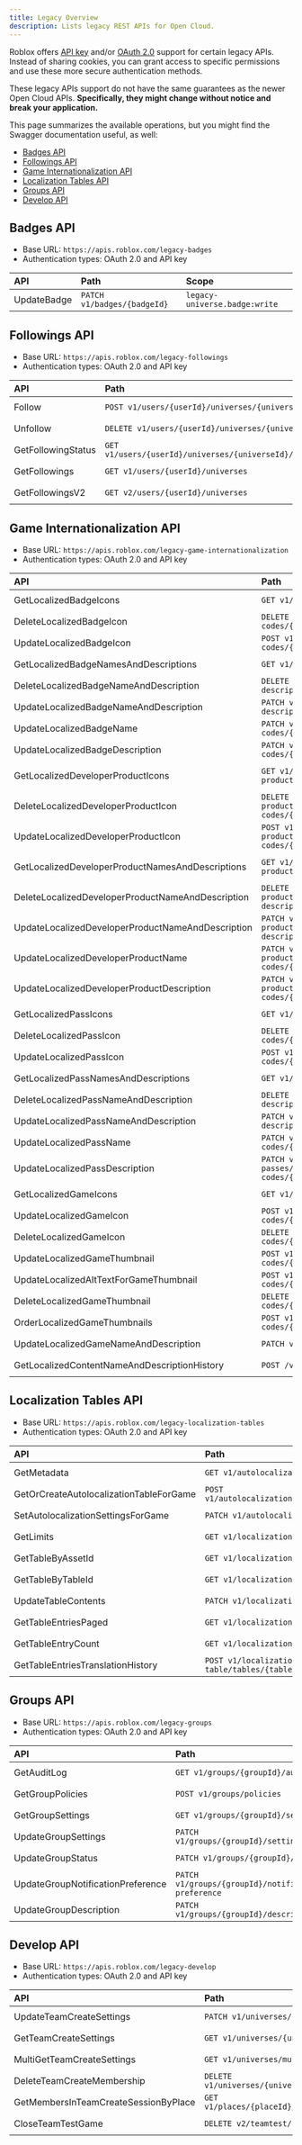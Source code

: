 ```yaml
---
title: Legacy Overview
description: Lists legacy REST APIs for Open Cloud.
---
```


Roblox offers [API key](./open-cloud/api-keys.md) and/or [OAuth 2.0](./open-cloud/oauth2-overview.md) support for certain legacy APIs. Instead of sharing cookies, you can grant access to specific permissions and use these more secure authentication methods.

These legacy APIs support do not have the same guarantees as the newer Open Cloud APIs. **Specifically, they might change without notice and break your application.**

This page summarizes the available operations, but you might find the Swagger documentation useful, as well:

- [Badges API](https://badges.roblox.com/docs/)
- [Followings API](https://followings.roblox.com/docs/)
- [Game Internationalization API](https://gameinternationalization.roblox.com/docs/)
- [Localization Tables API](https://localizationtables.roblox.com/docs/)
- [Groups API](https://groups.roblox.com/docs/)
- [Develop API](https://develop.roblox.com/docs/)

## Badges API

- Base URL: `https://apis.roblox.com/legacy-badges`
- Authentication types: OAuth 2.0 and API key

| **API**     | **Path**                    | **Scope**                     |
| :---------- | :-------------------------- | :---------------------------- |
| UpdateBadge | `PATCH v1/badges/{badgeId}` | `legacy-universe.badge:write` |

## Followings API

- Base URL: `https://apis.roblox.com/legacy-followings`
- Authentication types: OAuth 2.0 and API key

| **API**            | **Path**                                              | **Scope**                         |
| :----------------- | :---------------------------------------------------- | :-------------------------------- |
| Follow             | `POST v1/users/{userId}/universes/{universeId}`       | `legacy-universe.following:write` |
| Unfollow           | `DELETE v1/users/{userId}/universes/{universeId}`     | `legacy-universe.following:write` |
| GetFollowingStatus | `GET v1/users/{userId}/universes/{universeId}/status` | `legacy-universe.following:read`  |
| GetFollowings      | `GET v1/users/{userId}/universes`                     | `legacy-universe.following:read`  |
| GetFollowingsV2    | `GET v2/users/{userId}/universes`                     | `legacy-universe.following:read`  |

## Game Internationalization API

- Base URL: `https://apis.roblox.com/legacy-game-internationalization`
- Authentication types: OAuth 2.0 and API key

| **API**                                           | **Path**                                                                                           | **Scope**                         |
| :------------------------------------------------ | :------------------------------------------------------------------------------------------------- | :-------------------------------- |
| GetLocalizedBadgeIcons                            | `GET v1/badges/{badgeId}/icons`                                                                    | `legacy-badge:manage`             |
| DeleteLocalizedBadgeIcon                          | `DELETE v1/badges/{badgeId}/icons/language-codes/{languageCode}`                                   | `legacy-badge:manage`             |
| UpdateLocalizedBadgeIcon                          | `POST v1/badges/{badgeId}/icons/language-codes/{languageCode}`                                     | `legacy-badge:manage`             |
| GetLocalizedBadgeNamesAndDescriptions             | `GET v1/badges/{badgeId}/name-description`                                                         | `legacy-badge:manage`             |
| DeleteLocalizedBadgeNameAndDescription            | `DELETE v1/badges/{badgeId}/name-description/language-codes/{languageCode}`                        | `legacy-badge:manage`             |
| UpdateLocalizedBadgeNameAndDescription            | `PATCH v1/badges/{badgeId}/name-description/language-codes/{languageCode}`                         | `legacy-badge:manage`             |
| UpdateLocalizedBadgeName                          | `PATCH v1/badges/{badgeId}/name/language-codes/{languageCode}`                                     | `legacy-badge:manage`             |
| UpdateLocalizedBadgeDescription                   | `PATCH v1/badges/{badgeId}/description/language-codes/{languageCode}`                              | `legacy-badge:manage`             |
| GetLocalizedDeveloperProductIcons                 | `GET v1/developer-products/{developerProductId}/icons`                                             | `legacy-developer-product:manage` |
| DeleteLocalizedDeveloperProductIcon               | `DELETE v1/developer-products/{developerProductId}/icons/language-codes/{languageCode}`            | `legacy-developer-product:manage` |
| UpdateLocalizedDeveloperProductIcon               | `POST v1/developer-products/{developerProductId}/icons/language-codes/{languageCode}`              | `legacy-developer-product:manage` |
| GetLocalizedDeveloperProductNamesAndDescriptions  | `GET v1/developer-products/{developerProductId}/name-description`                                  | `legacy-developer-product:manage` |
| DeleteLocalizedDeveloperProductNameAndDescription | `DELETE v1/developer-products/{developerProductId}/name-description/language-codes/{languageCode}` | `legacy-developer-product:manage` |
| UpdateLocalizedDeveloperProductNameAndDescription | `PATCH v1/developer-products/{developerProductId}/name-description/language-codes/{languageCode}`  | `legacy-developer-product:manage` |
| UpdateLocalizedDeveloperProductName               | `PATCH v1/developer-products/{developerProductId}/name/language-codes/{languageCode}`              | `legacy-developer-product:manage` |
| UpdateLocalizedDeveloperProductDescription        | `PATCH v1/developer-products/{developerProductId}/description/language-codes/{languageCode}`       | `legacy-developer-product:manage` |
| GetLocalizedPassIcons                             | `GET v1/game-passes/{gamePassId}/icons`                                                            | `legacy-game-pass:manage`         |
| DeleteLocalizedPassIcon                           | `DELETE v1/game-passes/{gamePassId}/icons/language-codes/{languageCode}`                           | `legacy-game-pass:manage`         |
| UpdateLocalizedPassIcon                           | `POST v1/game-passes/{gamePassId}/icons/language-codes/{languageCode}`                             | `legacy-game-pass:manage`         |
| GetLocalizedPassNamesAndDescriptions              | `GET v1/game-passes/{gamePassId}/name-description`                                                 | `legacy-game-pass:manage`         |
| DeleteLocalizedPassNameAndDescription             | `DELETE v1/game-passes/{gamePassId}/name-description/language-codes/{languageCode}`                | `legacy-game-pass:manage`         |
| UpdateLocalizedPassNameAndDescription             | `PATCH v1/game-passes/{gamePassId}/name-description/language-codes/{languageCode}`                 | `legacy-game-pass:manage`         |
| UpdateLocalizedPassName                           | `PATCH v1/game-passes/{gamePassId}/name/language-codes/{languageCode}`                             | `legacy-game-pass:manage`         |
| UpdateLocalizedPassDescription                    | `PATCH v1/game-passes/{gamePassId}/description/language-codes/{languageCode}`                      | `legacy-game-pass:manage`         |
| GetLocalizedGameIcons                             | `GET v1/game-icon/games/{gameId}`                                                                  | `legacy-universe:manage`          |
| UpdateLocalizedGameIcon                           | `POST v1/game-icon/games/{gameId}/language-codes/{languageCode}`                                   | `legacy-universe:manage`          |
| DeleteLocalizedGameIcon                           | `DELETE v1/game-icon/games/{gameId}/language-codes/{languageCode}`                                 | `legacy-universe:manage`          |
| UpdateLocalizedGameThumbnail                      | `POST v1/game-thumbnails/games/{gameId}/language-codes/{languageCode}/image`                       | `legacy-universe:manage`          |
| UpdateLocalizedAltTextForGameThumbnail            | `POST v1/game-thumbnails/games/{gameId}/language-codes/{languageCode}/alt-text`                    | `legacy-universe:manage`          |
| DeleteLocalizedGameThumbnail                      | `DELETE v1/game-thumbnails/games/{gameId}/language-codes/{languageCode}/images/{imageId}`          | `legacy-universe:manage`          |
| OrderLocalizedGameThumbnails                      | `POST v1/game-thumbnails/games/{gameId}/language-codes/{languageCode}/images/order`                | `legacy-universe:manage`          |
| UpdateLocalizedGameNameAndDescription             | `PATCH v1/name-description/games/{gameId}`                                                         | `legacy-universe:manage`          |
| GetLocalizedContentNameAndDescriptionHistory      | `POST /v1/name-description/games/translation-history`                                              | `legacy-universe:manage`          |

## Localization Tables API

- Base URL: `https://apis.roblox.com/legacy-localization-tables`
- Authentication types: OAuth 2.0 and API key

| **API**                                 | **Path**                                                                  | **Scope**                |
| :-------------------------------------- | :------------------------------------------------------------------------ | :----------------------- |
| GetMetadata                             | `GET v1/autolocalization/metadata`                                        | `legacy-universe:manage` |
| GetOrCreateAutolocalizationTableForGame | `POST v1/autolocalization/games/{gameId}/autolocalizationtable`           | `legacy-universe:manage` |
| SetAutolocalizationSettingsForGame      | `PATCH v1/autolocalization/games/{gameId}/settings`                       | `legacy-universe:manage` |
| GetLimits                               | `GET v1/localization-table/limits`                                        | `legacy-universe:manage` |
| GetTableByAssetId                       | `GET v1/localization-table/tables/{assetId}`                              | `legacy-universe:manage` |
| GetTableByTableId                       | `GET v1/localization-table/tables/{tableId}`                              | `legacy-universe:manage` |
| UpdateTableContents                     | `PATCH v1/localization-table/tables/{tableId}`                            | `legacy-universe:manage` |
| GetTableEntriesPaged                    | `GET v1/localization-table/tables/{tableId}/entries`                      | `legacy-universe:manage` |
| GetTableEntryCount                      | `GET v1/localization-table/tables/{tableId}/entry-count`                  | `legacy-universe:manage` |
| GetTableEntriesTranslationHistory       | `POST v1/localization-table/tables/{tableId}/entries/translation-history` | `legacy-universe:manage` |

## Groups API

- Base URL: `https://apis.roblox.com/legacy-groups`
- Authentication types: OAuth 2.0 and API key

| **API**                           | **Path**                                            | **Scope**             |
| :-------------------------------- | :-------------------------------------------------- | :-------------------- |
| GetAuditLog                       | `GET v1/groups/{groupId}/audit-log`                 | `legacy-group:manage` |
| GetGroupPolicies                  | `POST v1/groups/policies`                           | `legacy-group:manage` |
| GetGroupSettings                  | `GET v1/groups/{groupId}/settings`                  | `legacy-group:manage` |
| UpdateGroupSettings               | `PATCH v1/groups/{groupId}/settings`                | `legacy-group:manage` |
| UpdateGroupStatus                 | `PATCH v1/groups/{groupId}/status`                  | `legacy-group:manage` |
| UpdateGroupNotificationPreference | `PATCH v1/groups/{groupId}/notification-preference` | `legacy-user:manage` |
| UpdateGroupDescription            | `PATCH v1/groups/{groupId}/description`             | `legacy-group:manage` |

## Develop API

- Base URL: `https://apis.roblox.com/legacy-develop`
- Authentication types: OAuth 2.0 and API key

| **API**                              | **Path**                                                    | **Scope**                          |
| :----------------------------------- | :---------------------------------------------------------- | :--------------------------------- |
| UpdateTeamCreateSettings             | `PATCH v1/universes/{universeId}/teamcreate`                | `legacy-team-collaboration:manage` |
| GetTeamCreateSettings                | `GET v1/universes/{universeId}/teamcreate`                  | `legacy-team-collaboration:manage` |
| MultiGetTeamCreateSettings           | `GET v1/universes/multiget/teamcreate`                      | `legacy-team-collaboration:manage` |
| DeleteTeamCreateMembership           | `DELETE v1/universes/{universeId}/teamcreate/memberships`   | `legacy-team-collaboration:manage` |
| GetMembersInTeamCreateSessionByPlace | `GET v1/places/{placeId}/teamcreate/active_session/members` | `legacy-team-collaboration:manage` |
| CloseTeamTestGame                    | `DELETE v2/teamtest/{placeId}`                              | `legacy-team-collaboration:manage` |
